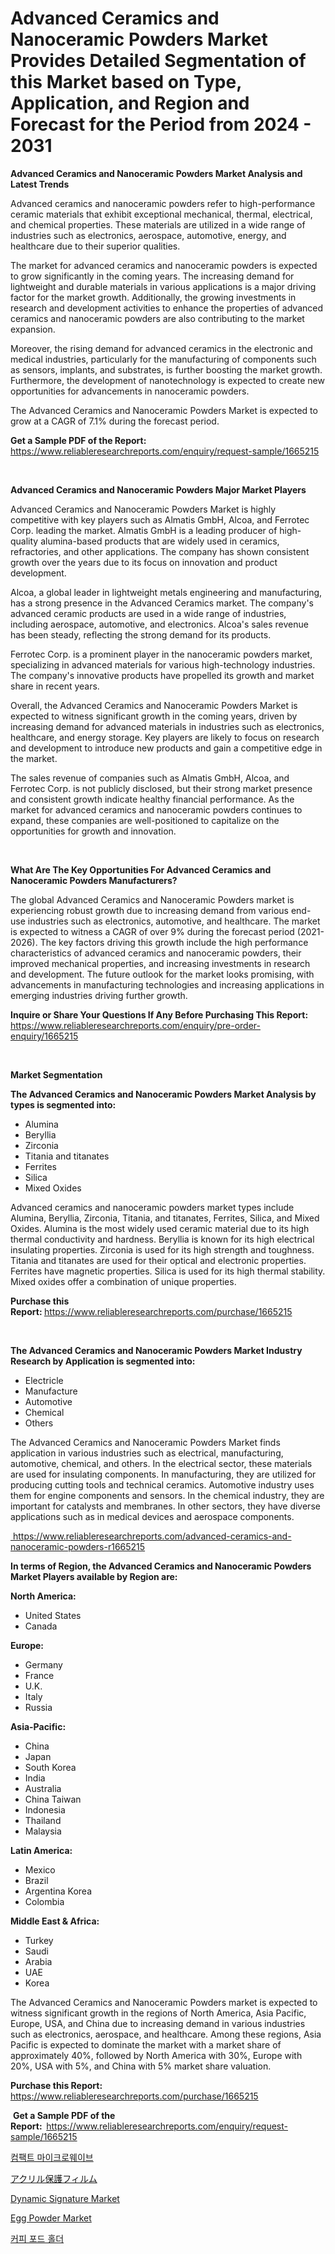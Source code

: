 <p><h1>Advanced Ceramics and Nanoceramic Powders Market Provides Detailed Segmentation of this Market based on Type, Application, and Region and Forecast for the Period from 2024 - 2031</h1></p><p><strong>Advanced Ceramics and Nanoceramic Powders Market Analysis and Latest Trends</strong></p>
<p><p>Advanced ceramics and nanoceramic powders refer to high-performance ceramic materials that exhibit exceptional mechanical, thermal, electrical, and chemical properties. These materials are utilized in a wide range of industries such as electronics, aerospace, automotive, energy, and healthcare due to their superior qualities.</p><p>The market for advanced ceramics and nanoceramic powders is expected to grow significantly in the coming years. The increasing demand for lightweight and durable materials in various applications is a major driving factor for the market growth. Additionally, the growing investments in research and development activities to enhance the properties of advanced ceramics and nanoceramic powders are also contributing to the market expansion.</p><p>Moreover, the rising demand for advanced ceramics in the electronic and medical industries, particularly for the manufacturing of components such as sensors, implants, and substrates, is further boosting the market growth. Furthermore, the development of nanotechnology is expected to create new opportunities for advancements in nanoceramic powders.</p><p>The Advanced Ceramics and Nanoceramic Powders Market is expected to grow at a CAGR of 7.1% during the forecast period.</p></p>
<p><strong>Get a Sample PDF of the Report:&nbsp;</strong> <a href="https://www.reliableresearchreports.com/enquiry/request-sample/1665215">https://www.reliableresearchreports.com/enquiry/request-sample/1665215</a></p>
<p>&nbsp;</p>
<p><strong>Advanced Ceramics and Nanoceramic Powders Major Market Players</strong></p>
<p><p>Advanced Ceramics and Nanoceramic Powders Market is highly competitive with key players such as Almatis GmbH, Alcoa, and Ferrotec Corp. leading the market. Almatis GmbH is a leading producer of high-quality alumina-based products that are widely used in ceramics, refractories, and other applications. The company has shown consistent growth over the years due to its focus on innovation and product development.</p><p>Alcoa, a global leader in lightweight metals engineering and manufacturing, has a strong presence in the Advanced Ceramics market. The company's advanced ceramic products are used in a wide range of industries, including aerospace, automotive, and electronics. Alcoa's sales revenue has been steady, reflecting the strong demand for its products.</p><p>Ferrotec Corp. is a prominent player in the nanoceramic powders market, specializing in advanced materials for various high-technology industries. The company's innovative products have propelled its growth and market share in recent years.</p><p>Overall, the Advanced Ceramics and Nanoceramic Powders Market is expected to witness significant growth in the coming years, driven by increasing demand for advanced materials in industries such as electronics, healthcare, and energy storage. Key players are likely to focus on research and development to introduce new products and gain a competitive edge in the market.</p><p>The sales revenue of companies such as Almatis GmbH, Alcoa, and Ferrotec Corp. is not publicly disclosed, but their strong market presence and consistent growth indicate healthy financial performance. As the market for advanced ceramics and nanoceramic powders continues to expand, these companies are well-positioned to capitalize on the opportunities for growth and innovation.</p></p>
<p>&nbsp;</p>
<p><strong>What Are The Key Opportunities For Advanced Ceramics and Nanoceramic Powders Manufacturers?</strong></p>
<p><p>The global Advanced Ceramics and Nanoceramic Powders market is experiencing robust growth due to increasing demand from various end-use industries such as electronics, automotive, and healthcare. The market is expected to witness a CAGR of over 9% during the forecast period (2021-2026). The key factors driving this growth include the high performance characteristics of advanced ceramics and nanoceramic powders, their improved mechanical properties, and increasing investments in research and development. The future outlook for the market looks promising, with advancements in manufacturing technologies and increasing applications in emerging industries driving further growth.</p></p>
<p><strong>Inquire or Share Your Questions If Any Before Purchasing This Report:</strong> <a href="https://www.reliableresearchreports.com/enquiry/pre-order-enquiry/1665215">https://www.reliableresearchreports.com/enquiry/pre-order-enquiry/1665215</a></p>
<p>&nbsp;</p>
<p><strong>Market Segmentation</strong></p>
<p><strong>The Advanced Ceramics and Nanoceramic Powders Market Analysis by types is segmented into:</strong></p>
<p><ul><li>Alumina</li><li>Beryllia</li><li>Zirconia</li><li>Titania and titanates</li><li>Ferrites</li><li>Silica</li><li>Mixed Oxides</li></ul></p>
<p><p>Advanced ceramics and nanoceramic powders market types include Alumina, Beryllia, Zirconia, Titania, and titanates, Ferrites, Silica, and Mixed Oxides. Alumina is the most widely used ceramic material due to its high thermal conductivity and hardness. Beryllia is known for its high electrical insulating properties. Zirconia is used for its high strength and toughness. Titania and titanates are used for their optical and electronic properties. Ferrites have magnetic properties. Silica is used for its high thermal stability. Mixed oxides offer a combination of unique properties.</p></p>
<p><strong>Purchase this Report:&nbsp;</strong><a href="https://www.reliableresearchreports.com/purchase/1665215">https://www.reliableresearchreports.com/purchase/1665215</a></p>
<p>&nbsp;</p>
<p><strong>The Advanced Ceramics and Nanoceramic Powders Market Industry Research by Application is segmented into:</strong></p>
<p><ul><li>Electricle</li><li>Manufacture</li><li>Automotive</li><li>Chemical</li><li>Others</li></ul></p>
<p><p>The Advanced Ceramics and Nanoceramic Powders Market finds application in various industries such as electrical, manufacturing, automotive, chemical, and others. In the electrical sector, these materials are used for insulating components. In manufacturing, they are utilized for producing cutting tools and technical ceramics. Automotive industry uses them for engine components and sensors. In the chemical industry, they are important for catalysts and membranes. In other sectors, they have diverse applications such as in medical devices and aerospace components.</p></p>
<p><a href="https://www.reliableresearchreports.com/advanced-ceramics-and-nanoceramic-powders-r1665215">&nbsp;https://www.reliableresearchreports.com/advanced-ceramics-and-nanoceramic-powders-r1665215</a></p>
<p><strong>In terms of Region, the Advanced Ceramics and Nanoceramic Powders Market Players available by Region are:</strong></p>
<p>
    <p> <strong> North America: </strong>
        <ul>
            <li>United States</li>
            <li>Canada</li>
        </ul>
        </p> 
    <p> <strong> Europe: </strong>
        <ul>
            <li>Germany</li>
            <li>France</li>
            <li>U.K.</li>
            <li>Italy</li>
            <li>Russia</li>
        </ul>
        </p> 
    <p> <strong> Asia-Pacific: </strong>
        <ul>
            <li>China</li>
            <li>Japan</li>
            <li>South Korea</li>
            <li>India</li>
            <li>Australia</li>
            <li>China Taiwan</li>
            <li>Indonesia</li>
            <li>Thailand</li>
            <li>Malaysia</li>
        </ul>
        </p> 
    <p> <strong> Latin America: </strong>
        <ul>
            <li>Mexico</li>
            <li>Brazil</li>
            <li>Argentina Korea</li>
            <li>Colombia</li>
        </ul>
        </p> 
    <p> <strong> Middle East & Africa: </strong>
        <ul>
            <li>Turkey</li>
            <li>Saudi</li>
            <li>Arabia</li>
            <li>UAE</li>
            <li>Korea</li>
        </ul>
    </p>
    </p>
<p><p>The Advanced Ceramics and Nanoceramic Powders market is expected to witness significant growth in the regions of North America, Asia Pacific, Europe, USA, and China due to increasing demand in various industries such as electronics, aerospace, and healthcare. Among these regions, Asia Pacific is expected to dominate the market with a market share of approximately 40%, followed by North America with 30%, Europe with 20%, USA with 5%, and China with 5% market share valuation.</p></p>
<p><strong>Purchase this Report: </strong><a href="https://www.reliableresearchreports.com/purchase/1665215">https://www.reliableresearchreports.com/purchase/1665215</a></p>
<p>&nbsp;<strong>Get a Sample PDF of the Report:&nbsp;&nbsp;</strong><a href="https://www.reliableresearchreports.com/enquiry/request-sample/1665215">https://www.reliableresearchreports.com/enquiry/request-sample/1665215</a></p>
<p><strong></strong></p>
<p><p><a href="https://medium.com/@mayekuhic00/2024%EB%85%84%EB%B6%80%ED%84%B0-2031%EB%85%84%EA%B9%8C%EC%A7%80%EC%9D%98-%EA%B8%B0%EA%B0%84%EC%9D%84-%EC%9C%84%ED%95%B4-%EC%98%88%EC%B8%A1%EB%90%9C-%EC%86%8C%ED%98%95-%EC%A0%84%EC%9E%90-%EB%A0%88%EC%9D%B8%EC%A7%80-%EC%8B%9C%EC%9E%A5-%EB%B6%84%EC%84%9D%EA%B3%BC-%ED%81%AC%EA%B8%B0%EC%9E%85%EB%8B%88%EB%8B%A4-226c890ae5c5">컴팩트 마이크로웨이브</a></p><p><a href="https://github.com/FrancoWeber2023/Market-Research-Report-List-1/blob/main/605859857016.md">アクリル保護フィルム</a></p><p><a href="https://www.linkedin.com/pulse/dynamic-signature-market-size-trends-complete-industry-overview-rldrc">Dynamic Signature Market</a></p><p><a href="https://www.linkedin.com/pulse/egg-powder-market-analysis-its-cagr-segmentation-global-industry-ft0re">Egg Powder Market</a></p><p><a href="https://medium.com/@lizaheller2023/%EC%BB%A4%ED%94%BC-%ED%8C%9F-%ED%99%80%EB%8D%94-%EC%8B%9C%EC%9E%A5-%EC%A1%B0%EC%82%AC-%EB%B3%B4%EA%B3%A0%EC%84%9C-%EA%B7%B8-%EC%97%AD%EC%82%AC-%EB%B0%8F-2024%EB%85%84%EB%B6%80%ED%84%B0-2031%EB%85%84%EA%B9%8C%EC%A7%80%EC%9D%98-%EC%98%88%EC%B8%A1-6b969e1c6981">커피 포드 홀더</a></p></p>